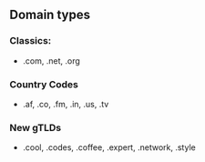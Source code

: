 ## Domain types
### Classics:
 - .com, .net, .org
### Country Codes
 - .af, .co, .fm, .in, .us, .tv
### New gTLDs
 - .cool, .codes, .coffee, .expert, .network, .style
